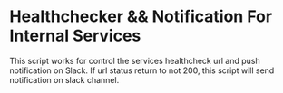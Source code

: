 # Healthchecker && Notification For Internal Services

This script works for control the services healthcheck url and push notification on Slack. If url status return to not 200, this script will send notification on slack channel. 
